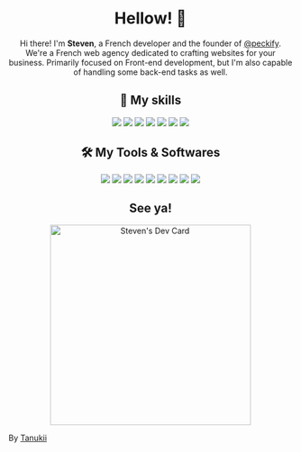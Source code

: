 <h1 align="center">Hellow! 👋</h1>
<p align="center">
Hi there! I'm <b>Steven</b>, a French developer and the founder of <a href="https://github.com/Peckify">@peckify</a>. We're a French web agency dedicated to crafting websites for your business. Primarily focused on Front-end development, but I'm also capable of handling some back-end tasks as well.
</p>
<h2 align="center">🎨 My skills </h2>
<p align="center">
  <img src="https://img.shields.io/badge/html5%20-%23323330.svg?&style=for-the-badge&logo=html5&logoColor=white"/>
  <img src="https://img.shields.io/badge/css3%20-%23323330.svg?&style=for-the-badge&logo=css3&logoColor=white"/>
  <img src="https://img.shields.io/badge/javascript%20-%23323330.svg?&style=for-the-badge&logo=javascript&logoColor=white"/>
  <img src="https://img.shields.io/badge/php%20-%23323330.svg?&style=for-the-badge&logo=php&logoColor=white"/>
  <img src="https://img.shields.io/badge/MySQL%20-%23323330.svg?&style=for-the-badge&logo=mysql&logoColor=white"/>
  <img src="https://img.shields.io/badge/bootstrap%20-%23323330.svg?&style=for-the-badge&logo=bootstrap&logoColor=white"/>
  <img src="https://img.shields.io/badge/webflow%20-%23323330.svg?&style=for-the-badge&logo=webflow&logoColor=white"/>
<div align="center">
<h2 align="center">🛠️ My Tools & Softwares</h2>
  <img src="https://img.shields.io/badge/node.js%20-%23323330.svg?&style=for-the-badge&logo=node.js&logoColor=white"/>
  <img src="https://img.shields.io/badge/Visual%20Studio%20Code%20-%23323330.svg?&style=for-the-badge&logo=visualstudiocode&logoColor=white"/>
  <img src="https://img.shields.io/badge/git%20-%23323330.svg?&style=for-the-badge&logo=git&logoColor=white"/>
  <img src="https://img.shields.io/badge/Vite.js%20-%23323330.svg?&style=for-the-badge&logo=vite&logoColor=white"/>
  <img src="https://img.shields.io/badge/figma%20-%23323330.svg?&style=for-the-badge&logo=figma&logoColor=white"/>
  <img src="https://img.shields.io/badge/arc%20-%23323330.svg?&style=for-the-badge&logo=arc&logoColor=white"/>
  <img src="https://img.shields.io/badge/Photoshop%20-%23323330.svg?&style=for-the-badge&logo=adobephotoshop&logoColor=white"/>
  <img src="https://img.shields.io/badge/Premiere%20Pro%20-%23323330.svg?&style=for-the-badge&logo=adobepremierepro&logoColor=white"/>
  <img src="https://img.shields.io/badge/macos%20-%23323330.svg?&style=for-the-badge&logo=apple&logoColor=white"/>
<h2 align="center"> See ya! </h2>
<a href="https://app.daily.dev/stevented"><img src="https://api.daily.dev/devcards/v2/CoTPxuj5eSOtEjwBWC6Ex.png?r=zmz&type=default" width="356" alt="Steven's Dev Card"/></a>
</div>
<p opacity="0.3">By <a href="https://github.com/UnTanukii">Tanukii</a></</p>
